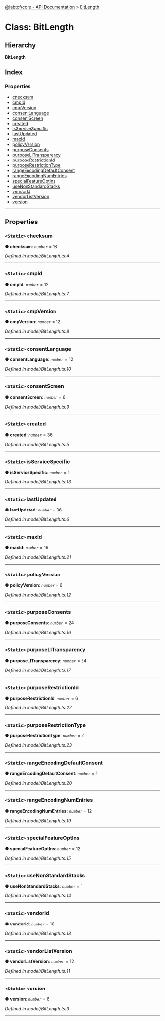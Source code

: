 [@iabtcf/core - API Documentation](../README.md) > [BitLength](../classes/bitlength.md)

# Class: BitLength

## Hierarchy

**BitLength**

## Index

### Properties

* [checksum](bitlength.md#checksum)
* [cmpId](bitlength.md#cmpid)
* [cmpVersion](bitlength.md#cmpversion)
* [consentLanguage](bitlength.md#consentlanguage)
* [consentScreen](bitlength.md#consentscreen)
* [created](bitlength.md#created)
* [isServiceSpecific](bitlength.md#isservicespecific)
* [lastUpdated](bitlength.md#lastupdated)
* [maxId](bitlength.md#maxid)
* [policyVersion](bitlength.md#policyversion)
* [purposeConsents](bitlength.md#purposeconsents)
* [purposeLITransparency](bitlength.md#purposelitransparency)
* [purposeRestrictionId](bitlength.md#purposerestrictionid)
* [purposeRestrictionType](bitlength.md#purposerestrictiontype)
* [rangeEncodingDefaultConsent](bitlength.md#rangeencodingdefaultconsent)
* [rangeEncodingNumEntries](bitlength.md#rangeencodingnumentries)
* [specialFeatureOptIns](bitlength.md#specialfeatureoptins)
* [useNonStandardStacks](bitlength.md#usenonstandardstacks)
* [vendorId](bitlength.md#vendorid)
* [vendorListVersion](bitlength.md#vendorlistversion)
* [version](bitlength.md#version)

---

## Properties

<a id="checksum"></a>

### `<Static>` checksum

**● checksum**: *`number`* = 18

*Defined in model/BitLength.ts:4*

___
<a id="cmpid"></a>

### `<Static>` cmpId

**● cmpId**: *`number`* = 12

*Defined in model/BitLength.ts:7*

___
<a id="cmpversion"></a>

### `<Static>` cmpVersion

**● cmpVersion**: *`number`* = 12

*Defined in model/BitLength.ts:8*

___
<a id="consentlanguage"></a>

### `<Static>` consentLanguage

**● consentLanguage**: *`number`* = 12

*Defined in model/BitLength.ts:10*

___
<a id="consentscreen"></a>

### `<Static>` consentScreen

**● consentScreen**: *`number`* = 6

*Defined in model/BitLength.ts:9*

___
<a id="created"></a>

### `<Static>` created

**● created**: *`number`* = 36

*Defined in model/BitLength.ts:5*

___
<a id="isservicespecific"></a>

### `<Static>` isServiceSpecific

**● isServiceSpecific**: *`number`* = 1

*Defined in model/BitLength.ts:13*

___
<a id="lastupdated"></a>

### `<Static>` lastUpdated

**● lastUpdated**: *`number`* = 36

*Defined in model/BitLength.ts:6*

___
<a id="maxid"></a>

### `<Static>` maxId

**● maxId**: *`number`* = 16

*Defined in model/BitLength.ts:21*

___
<a id="policyversion"></a>

### `<Static>` policyVersion

**● policyVersion**: *`number`* = 6

*Defined in model/BitLength.ts:12*

___
<a id="purposeconsents"></a>

### `<Static>` purposeConsents

**● purposeConsents**: *`number`* = 24

*Defined in model/BitLength.ts:16*

___
<a id="purposelitransparency"></a>

### `<Static>` purposeLITransparency

**● purposeLITransparency**: *`number`* = 24

*Defined in model/BitLength.ts:17*

___
<a id="purposerestrictionid"></a>

### `<Static>` purposeRestrictionId

**● purposeRestrictionId**: *`number`* = 6

*Defined in model/BitLength.ts:22*

___
<a id="purposerestrictiontype"></a>

### `<Static>` purposeRestrictionType

**● purposeRestrictionType**: *`number`* = 2

*Defined in model/BitLength.ts:23*

___
<a id="rangeencodingdefaultconsent"></a>

### `<Static>` rangeEncodingDefaultConsent

**● rangeEncodingDefaultConsent**: *`number`* = 1

*Defined in model/BitLength.ts:20*

___
<a id="rangeencodingnumentries"></a>

### `<Static>` rangeEncodingNumEntries

**● rangeEncodingNumEntries**: *`number`* = 12

*Defined in model/BitLength.ts:19*

___
<a id="specialfeatureoptins"></a>

### `<Static>` specialFeatureOptIns

**● specialFeatureOptIns**: *`number`* = 12

*Defined in model/BitLength.ts:15*

___
<a id="usenonstandardstacks"></a>

### `<Static>` useNonStandardStacks

**● useNonStandardStacks**: *`number`* = 1

*Defined in model/BitLength.ts:14*

___
<a id="vendorid"></a>

### `<Static>` vendorId

**● vendorId**: *`number`* = 16

*Defined in model/BitLength.ts:18*

___
<a id="vendorlistversion"></a>

### `<Static>` vendorListVersion

**● vendorListVersion**: *`number`* = 12

*Defined in model/BitLength.ts:11*

___
<a id="version"></a>

### `<Static>` version

**● version**: *`number`* = 6

*Defined in model/BitLength.ts:3*

___

